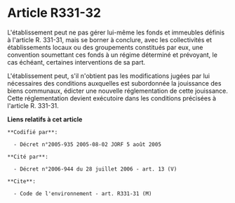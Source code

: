 # Article R331-32

L'établissement peut ne pas gérer lui-même les fonds et immeubles définis à l'article R. 331-31, mais se borner à conclure,
avec les collectivités et établissements locaux ou des groupements constitués par eux, une convention soumettant ces fonds à
un régime déterminé et prévoyant, le cas échéant, certaines interventions de sa part.

L'établissement peut, s'il n'obtient pas les modifications jugées par lui nécessaires des conditions auxquelles est
subordonnée la jouissance des biens communaux, édicter une nouvelle réglementation de cette jouissance. Cette réglementation
devient exécutoire dans les conditions précisées à l'article R. 331-31.

**Liens relatifs à cet article**

	**Codifié par**:

	  - Décret n°2005-935 2005-08-02 JORF 5 août 2005

	**Cité par**:

	  - Décret n°2006-944 du 28 juillet 2006 - art. 13 (V)

	**Cite**:

	  - Code de l'environnement - art. R331-31 (M)
